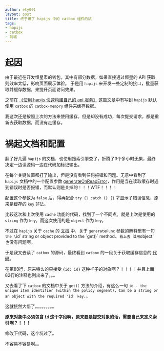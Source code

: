 ```yaml
---
author: ety001
layout: post
title: 终于填了 hapijs 中的 catbox 组件的坑
tags:
- hapijs
- catbox
- 前端
---
```


# 起因

由于最近在开发恒星币的钱包，其中有部分数据，如果直接通过恒星的 API 获取则效率太低，影响页面展示体验。
于是用 `hapijs` 来开发一些定制的接口，批量获取并缓存数据，来提升页面访问效果。

之前在 [《使用 hapijs 快速构建自己的 api 服务》](https://blog.domyself.me/2018/10/09/easy-startup-tuturial-for-hapi.html) 这篇文章中有写到 `hapijs` 默认使用 `catbox` 的 `catbox-memory` 组件来缓存数据。

我这次还是按照上次的方法来使用缓存，但是却没有成功，每次提交请求，都是重新去获取数据，而没有走缓存。

# 祸起文档和配置

翻了好几遍 `hapijs` 的文档，也使用搜索引擎查了，折腾了3个多小时无果，最终决定一边读源码一边在代码加标记输出。

在每个关键位置都打了输出，但是没有看到任何报错和问题。无意中看到了 `hapijs` 文档中的一个配置参数 [generateOnReadError](https://hapijs.com/api#server.cache())，作用是当在读取缓存时遇到错误时是否报错，而默认则是关掉的！！！WTF！！！！

配置这个参数为 `false` 后，得再配合 `try {} catch () {}` 才显示了错误信息，原来是缓存的 `key` 非法。

比较这次和上次使用 `cache` 功能的代码，找到了一个不同点，就是上次是使用的 `string` 作为 `key`，而这次使用的是 `object` 作为 `key`。

不过在 `hapijs` 关于 `cache` 的 [文档](https://hapijs.com/api#server.cache()) 中，关于 `generateFunc` 参数的解释里有一句 `the \`id\` string or object provided to the \`get()\` method.`，看上去 `id` 用 `object` 也没有问题啊。

于是我又去读了 `catbox` 的源码，最终看到 `catbox` 的一段关于获取缓存信息的 [代码](https://github.com/hapijs/catbox/blob/master/lib/policy.js#L88)。

在第88行，原来特么的只接受 `{id: id}` 这种样子的对象啊？！！！！并且上面82行的注释也列出来了。。。

又去看了下 `catbox` 的文档中关于 `get()` 方法的介绍，有这么一句 `id - the unique item identifier (within the policy segment). Can be a string or an object with the required 'id' key.`。

这就恍然大悟了。。。。。。。。。

**原来对象中必须包含 `id` 这个字段啊，原来要是提交对象的话，需要自己来定义索引啊？！！！**

修改下代码，这个坑过了。

不容易不容易啊。。
